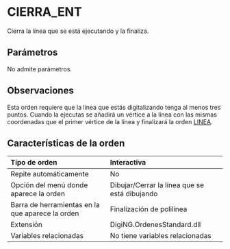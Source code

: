 # CIERRA\_ENT

Cierra la línea que se está ejecutando y la finaliza.

## Parámetros

No admite parámetros.

## Observaciones

Esta orden requiere que la línea que estás digitalizando tenga al menos tres puntos. Cuando la ejecutas se añadirá un vértice a la línea con las mismas coordenadas que el primer vértice de la línea y finalizará la orden [LINEA](/digi3d-net/referencia/ventana-de-dibujo/ordenes/l/linea.md).

## Características de la orden

| Tipo de orden | Interactiva |
| :--- | :--- |
| Repite automáticamente | No |
| Opción del menú donde aparece la orden | Dibujar/Cerrar la línea que se está dibujando |
| Barra de herramientas en la que aparece la orden | Finalización de polilínea |
| Extensión | DigiNG.OrdenesStandard.dll |
| Variables relacionadas | No tiene variables relacionadas |


